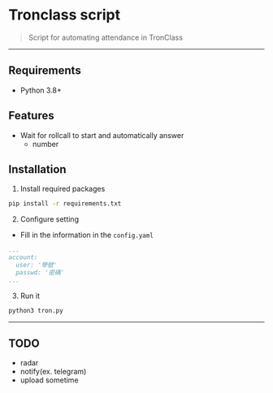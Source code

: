 # Tronclass script

> Script for automating attendance in TronClass
---

## Requirements

- Python 3.8+

## Features
- Wait for rollcall to start and automatically answer
    - number
    <!-- - radar  -->
<!-- - Get notifications via Apprise -->

## Installation
1. Install required packages

```bash
pip install -r requirements.txt
```
2. Configure setting
- Fill in the information in the `config.yaml`

```yaml
...
account:
  user: '學號'
  passwd: '密碼'
...
```

3. Run it
```bash
python3 tron.py
```
---
## TODO
- radar
- notify(ex. telegram)
- upload sometime